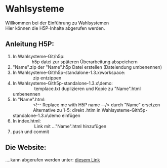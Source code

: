# Wahlsysteme
Willkommen bei der Einführung zu Wahlsystemen  
Hier können die H5P-Inhalte abgerufen werden.


## Anleitung H5P:
1. In Wahlsysteme-Git/h5p: \
&emsp;&emsp;&emsp;&emsp; h5p datei zur späteren Überarbeitung abspeichern
2. "Name".zip der "Name".h5p Datei erstellen (Dateiendung umbenennen)
3. In Wahlsysteme-Git\h5p-standalone-1.3.x\workspace: \
&emsp;&emsp;&emsp; &emsp; zip entzippen
4. In Wahlsysteme-Gith5p-standalone-1.3.x\demo: \
&emsp; &emsp;&emsp; &emsp; templace.txt duplizieren und Kopie zu "Name".html umbenennen
5. In "Name".html:\
 &emsp;&emsp; &emsp;&emsp; <!-- Replace me with H5P name --/> durch "Name" ersetzen \
&emsp; &emsp;&emsp;&emsp; Alternative zu 1-5: direkt .htlm in Wahlsysteme-Gith5p-standalone-1.3.x\demo einfügen  
6. In index.html:\
&emsp; &emsp;&emsp; &emsp; Link mit ..."Name".html hinzufügen
7. push und commit

## Die Website:
....kann abgerufen werden unter: [diesem Link ](https://mi-didaktik.github.io/Wahlsysteme/)
